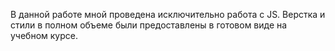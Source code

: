 В данной работе мной проведена исключительно работа с JS. Верстка и стили в полном объеме были предоставлены в готовом виде на учебном курсе.

